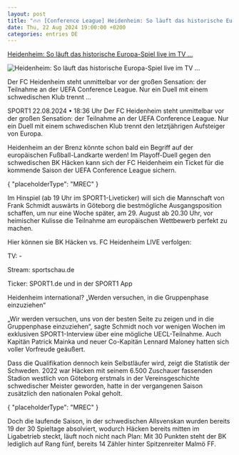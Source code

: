 ```yaml
---
layout: post
title: "🔥🔥 [Conference League] Heidenheim: So läuft das historische Europa-Spiel live im TV ..."
date: Thu, 22 Aug 2024 19:00:00 +0200
categories: entries DE
---
```

[Heidenheim: So läuft das historische Europa-Spiel live im TV ...](https://www.sport1.de/news/fussball/conference-league/2024/08/heidenheim-so-lauft-das-historische-europa-spiel-live-im-tv-stream-und-ticker)

![Heidenheim: So läuft das historische Europa-Spiel live im TV ...](https://reshape.sport1.de/c/t/1db7ce0e-0a07-4b1a-b09c-e85e42b92f3a/1200x630)

Der FC Heidenheim steht unmittelbar vor der großen Sensation: der Teilnahme an der UEFA Conference League. Nur ein Duell mit einem schwedischen Klub trennt ...

SPORT1 22.08.2024 • 18:36 Uhr Der FC Heidenheim steht unmittelbar vor der großen Sensation: der Teilnahme an der UEFA Conference League. Nur ein Duell mit einem schwedischen Klub trennt den letztjährigen Aufsteiger von Europa.

Heidenheim an der Brenz könnte schon bald ein Begriff auf der europäischen Fußball-Landkarte werden! Im Playoff-Duell gegen den schwedischen BK Häcken kann sich der FC Heidenheim ein Ticket für die kommende Saison der UEFA Conference League sichern.

{ "placeholderType": "MREC" }

Im Hinspiel (ab 19 Uhr im SPORT1-Liveticker) will sich die Mannschaft von Frank Schmidt auswärts in Göteborg die bestmögliche Ausgangsposition schaffen, um nur eine Woche später, am 29. August ab 20.30 Uhr, vor heimischer Kulisse die Teilnahme am europäischen Wettbewerb perfekt zu machen.

Hier können sie BK Häcken vs. FC Heidenheim LIVE verfolgen:

TV: -

Stream: sportschau.de

Ticker: SPORT1.de und in der SPORT1 App

Heidenheim international? „Werden versuchen, in die Gruppenphase einzuziehen“

„Wir werden versuchen, uns von der besten Seite zu zeigen und in die Gruppenphase einzuziehen“, sagte Schmidt noch vor wenigen Wochen im exklusiven SPORT1-Interview über eine mögliche UECL-Teilnahme. Auch Kapitän Patrick Mainka und neuer Co-Kapitän Lennard Maloney hatten sich voller Vorfreude geäußert.

Dass die Qualifikation dennoch kein Selbstläufer wird, zeigt die Statistik der Schweden. 2022 war Häcken mit seinem 6.500 Zuschauer fassenden Stadion westlich von Göteborg erstmals in der Vereinsgeschichte schwedischer Meister geworden, hatte in der vergangenen Saison zusätzlich den nationalen Pokal geholt.

{ "placeholderType": "MREC" }

Doch die laufende Saison, in der schwedischen Allsvenskan wurden bereits 19 der 30 Spieltage absolviert, wodurch Häcken bereits mitten im Ligabetrieb steckt, läuft noch nicht nach Plan: Mit 30 Punkten steht der BK lediglich auf Rang fünf, bereits 14 Zähler hinter Spitzenreiter Malmö FF.

